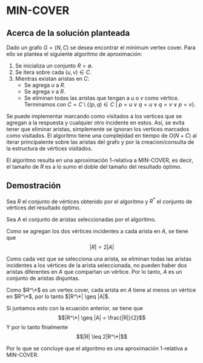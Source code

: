 # MIN-COVER
## Acerca de la solución planteada
Dado un grafo $G = (N, C)$ se desea encontrar el minimum vertex cover.
Para ello se plantea el siguiente algoritmo de aproximación:
1. Se inicializa un conjunto $R = \emptyset$.
2. Se itera sobre cada $(u, v)\in C$.
3. Mientras existan aristas en $C$:
	- Se agrega $u$ a $R$.
	- Se agrega $v$ a $R$.
	- Se eliminan todas las aristas que tengan a $u$ o $v$ como vértice. Terminamos con $C = C\setminus \{(p,q) \in C\ |\ p = u \vee q = u \vee q = v \vee p = v\}$.

Se puede implementar marcando como visitados a los vertices que se agregan a la respuesta y cualquier otro incidente en estos. Así, se evita tener que eliminar aristas, simplemente se ignoran los vertices marcados como visitados. El algoritmo tiene una complejidad en tiempo de $O(N+C)$ al iterar principalente sobre las aristas del grafo y por la creacion/consulta de la estructura de vértices visitados.

El algoritmo resulta en una aproximación 1-relativa a MIN-COVER, es decir, el tamaño de $R$ es a lo sumo el doble del tamaño del resultado óptimo.

## Demostración
Sea $R$ el conjunto de vértices obtenido por el algoritmo y $R^*$ el conjunto de vértices del resultado óptimo.

Sea $A$ el conjunto de aristas seleccionadas por el algoritmo.

Como se agregan los dos vértices incidentes a cada arista en $A$, se tiene que 
	$$|R| = 2|A|$$

Como cada vez que se selecciona una arista, se eliminan todas las aristas incidentes a los vértices de la arista seleccionada, no pueden haber dos aristas diferentes en $A$ que compartan un vértice. Por lo tanto, $A$ es un conjunto de aristas disjuntas.

Como $R^\*$ es un vertex cover, cada arista en $A$ tiene al menos un vértice en $R^\*$, por lo tanto $|R^\*| \geq |A|$.

Si juntamos esto con la ecuación anterior, se tiene que
	$$|R^\*| \geq |A| = \frac{|R|}{2}$$
Y por lo tanto finalmente
	$$|R| \leq 2|R^\*|$$

Por lo que se concluye que el algoritmo es una aproximación 1-relativa a MIN-COVER.

